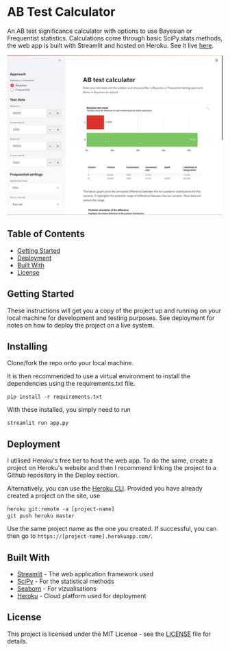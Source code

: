 # AB Test Calculator

An AB test significance calculator with options to use Bayesian or Frequentist statistics. Calculations come through basic SciPy.stats methods, the web app is built with Streamlit and hosted on Heroku. See it live [here](https://abtestcalculator.herokuapp.com/).

<p align="center">
  <img src="./img/testcalculator.gif" width="738">
</p>

## Table of Contents

- [Getting Started](#getting-started)
- [Deployment](#deployment)
- [Built With](#built-with)
- [License](#license)

## Getting Started

These instructions will get you a copy of the project up and running on your local machine for development and testing purposes. See deployment for notes on how to deploy the project on a live system.

## Installing

Clone/fork the repo onto your local machine.

It is then recommended to use a virtual environment to install the dependencies using the requirements.txt file.

```cli
pip install -r requirements.txt
```

With these installed, you simply need to run

```cli
streamlit run app.py
```

## Deployment

I utilised Heroku's free tier to host the web app. To do the same, create a project on Heroku's website and then I recommend linking the project to a Github repository in the Deploy section.

Alternatively, you can use the [Heroku CLI](https://devcenter.heroku.com/articles/heroku-cli). Provided you have already created a project on the site, use

```cli
heroku git:remote -a [project-name]
git push heroku master
```

Use the same project name as the one you created. If successful, you can then go to `https://[project-name].herokuapp.com/`.

## Built With

- [Streamlit](https://www.streamlit.io/) - The web application framework used
- [SciPy](https://www.scipy.org/) - For the statistical methods
- [Seaborn](https://seaborn.pydata.org/) - For vizualisations
- [Heroku](https://heroku.com/) - Cloud platform used for deployment

## License

This project is licensed under the MIT License - see the [LICENSE](LICENSE) file for details.
